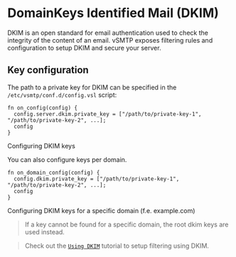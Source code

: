 # DomainKeys Identified Mail (DKIM)

DKIM is an open standard for email authentication used to check the integrity of the content of an email.
vSMTP exposes filtering rules and configuration to setup DKIM and secure your server.

## Key configuration

The path to a private key for DKIM can be specified in the `/etc/vsmtp/conf.d/config.vsl` script:

```rust,ignore
fn on_config(config) {
  config.server.dkim.private_key = ["/path/to/private-key-1", "/path/to/private-key-2", ...];
  config
}
```
<p class="ann"> Configuring DKIM keys </p>

You can also configure keys per domain.

```rust,ignore
fn on_domain_config(config) {
  config.dkim.private_key = ["/path/to/private-key-1", "/path/to/private-key-2", ...];
  config
}
```
<p class="ann"> Configuring DKIM keys for a specific domain (f.e. example.com)</p>

> If a key cannot be found for a specific domain, the root dkim keys are used instead.

> Check out the [`Using DKIM`](../tuto/3/dkim.md) tutorial to setup filtering using DKIM.